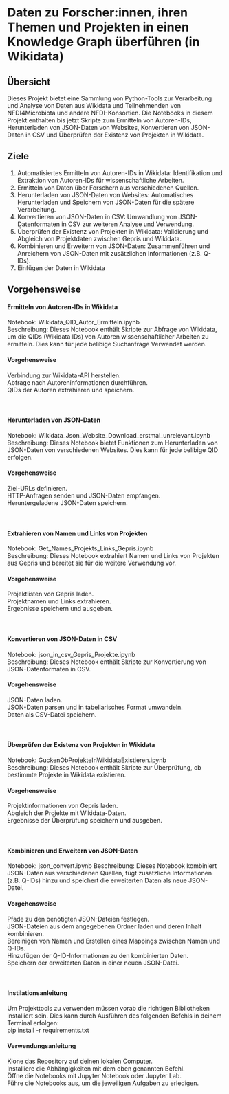 # Daten zu Forscher:innen, ihren Themen und Projekten in einen Knowledge Graph überführen (in Wikidata)

## Übersicht
Dieses Projekt bietet eine Sammlung von Python-Tools zur Verarbeitung und Analyse von Daten aus Wikidata und Teilnehmenden von NFDI4Microbiota und andere NFDI-Konsortien. Die Notebooks in diesem Projekt enthalten bis jetzt Skripte zum Ermitteln von Autoren-IDs, Herunterladen von JSON-Daten von Websites, Konvertieren von JSON-Daten in CSV und Überprüfen der Existenz von Projekten in Wikidata.

## Ziele
1. Automatisiertes Ermitteln von Autoren-IDs in Wikidata: Identifikation und Extraktion von Autoren-IDs für wissenschaftliche Arbeiten.
2. Ermitteln von Daten über Forschern aus verschiedenen Quellen.
3. Herunterladen von JSON-Daten von Websites: Automatisches Herunterladen und Speichern von JSON-Daten für die spätere Verarbeitung.  
4. Konvertieren von JSON-Daten in CSV: Umwandlung von JSON-Datenformaten in CSV zur weiteren Analyse und Verwendung.  
5. Überprüfen der Existenz von Projekten in Wikidata: Validierung und Abgleich von Projektdaten zwischen Gepris und Wikidata.
6. Kombinieren und Erweitern von JSON-Daten: Zusammenführen und Anreichern von JSON-Daten mit zusätzlichen Informationen (z.B. Q-IDs).
7. Einfügen der Daten in Wikidata


## Vorgehensweise
####  Ermitteln von Autoren-IDs in Wikidata
Notebook: Wikidata_QID_Autor_Ermitteln.ipynb    
Beschreibung: Dieses Notebook enthält Skripte zur Abfrage von Wikidata, um die QIDs (Wikidata IDs) von Autoren wissenschaftlicher Arbeiten zu ermitteln. Dies kann für jede belibige Suchanfrage Verwendet werden. 
#### Vorgehensweise
Verbindung zur Wikidata-API herstellen.  
Abfrage nach Autoreninformationen durchführen.  
QIDs der Autoren extrahieren und speichern.<br><br><br>

#### Herunterladen von JSON-Daten
Notebook: Wikidata_Json_Website_Download_erstmal_unrelevant.ipynb  
Beschreibung: Dieses Notebook bietet Funktionen zum Herunterladen von JSON-Daten von verschiedenen Websites. Dies kann für jede belibige QID erfolgen.  
#### Vorgehensweise
Ziel-URLs definieren.  
HTTP-Anfragen senden und JSON-Daten empfangen.  
Heruntergeladene JSON-Daten speichern.<br><br><br> 

#### Extrahieren von Namen und Links von Projekten
Notebook: Get_Names_Projekts_Links_Gepris.ipynb  
Beschreibung: Dieses Notebook extrahiert Namen und Links von Projekten aus Gepris und bereitet sie für die weitere Verwendung vor.  
#### Vorgehensweise
Projektlisten von Gepris laden.  
Projektnamen und Links extrahieren.  
Ergebnisse speichern und ausgeben.<br><br><br> 

#### Konvertieren von JSON-Daten in CSV
Notebook: json_in_csv_Gepris_Projekte.ipynb  
Beschreibung: Dieses Notebook enthält Skripte zur Konvertierung von JSON-Datenformaten in CSV.  
#### Vorgehensweise
JSON-Daten laden.  
JSON-Daten parsen und in tabellarisches Format umwandeln.  
Daten als CSV-Datei speichern.<br><br><br>  

#### Überprüfen der Existenz von Projekten in Wikidata
Notebook: GuckenObProjekteInWikidataExistieren.ipynb  
Beschreibung: Dieses Notebook enthält Skripte zur Überprüfung, ob bestimmte Projekte in Wikidata existieren.  
#### Vorgehensweise
Projektinformationen von Gepris laden.  
Abgleich der Projekte mit Wikidata-Daten.  
Ergebnisse der Überprüfung speichern und ausgeben.<br><br><br> 

#### Kombinieren und Erweitern von JSON-Daten
Notebook: json_convert.ipynb
Beschreibung: Dieses Notebook kombiniert JSON-Daten aus verschiedenen Quellen, fügt zusätzliche Informationen (z.B. Q-IDs) hinzu und speichert die erweiterten Daten als neue JSON-Datei.
#### Vorgehensweise
Pfade zu den benötigten JSON-Dateien festlegen.  
JSON-Dateien aus dem angegebenen Ordner laden und deren Inhalt kombinieren.  
Bereinigen von Namen und Erstellen eines Mappings zwischen Namen und Q-IDs.  
Hinzufügen der Q-ID-Informationen zu den kombinierten Daten.  
Speichern der erweiterten Daten in einer neuen JSON-Datei.<br><br><br> 

#### Instilationsanleitung
Um Projekttools zu verwenden müssen vorab die richtigen Bibliotheken installiert sein. Dies kann durch Ausführen des folgenden Befehls in deinem Terminal erfolgen:   
pip install -r requirements.txt  

#### Verwendungsanleitung
Klone das Repository auf deinen lokalen Computer.  
Installiere die Abhängigkeiten mit dem oben genannten Befehl.  
Öffne die Notebooks mit Jupyter Notebook oder Jupyter Lab.  
Führe die Notebooks aus, um die jeweiligen Aufgaben zu erledigen.  

